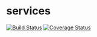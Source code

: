 # services


[![Build Status](https://travis-ci.com/electricaio/services.svg?token=XaPqFymCCMvmv4mU5F9x&branch=master)](https://travis-ci.com/electricaio/services)
[![Coverage Status](https://coveralls.io/repos/github/electricaio/services/badge.svg?branch=master&t=RKKuow)](https://coveralls.io/github/electricaio/services?branch=master)

